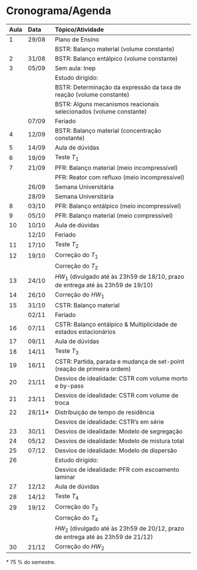 # Cronograma/Agenda

| Aula | Data | Tópico/Atividade |
| :--- | :--- | :--- |
| 1 | 29/08 | Plano de Ensino |
| | |BSTR: Balanço material (volume constante) |
| 2 | 31/08 | BSTR: Balanço entálpico (volume constante) |
| 3 | 05/09 | Sem aula: Inep |
| | | Estudo dirigido: |
| | | BSTR: Determinação da expressão da taxa de reação (volume constante) |
| | | BSTR: Alguns mecanismos reacionais selecionados (volume constante) |
| | 07/09 | Feriado |
| 4 | 12/09 | BSTR: Balanço material (concentração constante) |
| 5 | 14/09 | Aula de dúvidas |
| 6 | 19/09 | Teste *T*<sub>1</sub> |
| 7 | 21/09 | PFR: Balanço material (meio incompressível) |
| | | PFR: Reator com refluxo (meio incompressível) |
| | 26/09 | Semana Universitária |
| | 28/09 | Semana Universitária |
| 8 | 03/10 | PFR: Balanço entálpico (meio incompressível) |
| 9 | 05/10 | PFR: Balanço material (meio compressível) |
| 10 | 10/10 | Aula de dúvidas |
| | 12/10 | Feriado |
| 11 | 17/10 | Teste *T*<sub>2</sub> |
| 12 | 19/10 | Correção do *T*<sub>1</sub> |
| | | Correção do *T*<sub>2</sub> |
| 13 | 24/10 | *HW*<sub>1</sub> (divulgado até às 23h59 de 18/10, prazo de entrega até às 23h59 de 19/10) |
| 14 | 26/10 | Correção do *HW*<sub>1</sub> |
| 15 | 31/10 | CSTR: Balanço material |
| | 02/11 | Feriado |
| 16 | 07/11 | CSTR: Balanço entálpico & Multiplicidade de estados estacionários |
| 17 | 09/11 | Aula de dúvidas |
| 18 | 14/11 | Teste *T*<sub>3</sub> |
| 19 | 16/11 | CSTR: Partida, parada e mudança de set-point (reação de primeira ordem) |
| 20 | 21/11 | Desvios de idealidade: CSTR com volume morto e by-pass |
| 21 | 23/11 | Desvios de idealidade: CSTR com volume de troca |
| 22 | 28/11* | Distribuição de tempo de residência |
| | | Desvios de idealidade: CSTR’s em série |
| 23 | 30/11 | Desvios de idealidade: Modelo de segregação |
| 24 | 05/12 | Desvios de idealidade: Modelo de mistura total |
| 25 | 07/12 | Desvios de idealidade: Modelo de dispersão |
| 26 | | Estudo dirigido: |
| | | Desvios de idealidade: PFR com escoamento laminar |
| 27 | 12/12 | Aula de dúvidas |
| 28 | 14/12 | Teste *T*<sub>4</sub> |
| 29 | 19/12 | Correção do *T*<sub>3</sub> |
| | | Correção do *T*<sub>4</sub> |
| | | *HW*<sub>2</sub> (divulgado até às 23h59 de 20/12, prazo de entrega até às 23h59 de 21/12) |
| 30 | 21/12 | Correção do *HW*<sub>2</sub> |

\* 75 % do semestre.
